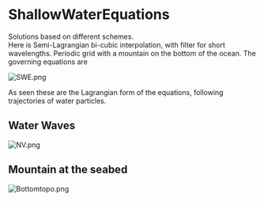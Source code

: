 # ShallowWaterEquations
Solutions based on different schemes.  
Here is Semi-Lagrangian bi-cubic interpolation, with filter for short wavelengths.
Periodic grid with a mountain on the bottom of the ocean. The governing equations are 

![SWE.png](https://github.com/mintDan/ShallowWaterEquations/blob/masterfigs//SWE.png)

As seen these are the Lagrangian form of the equations, following trajectories of water particles.
## Water Waves
![NV.png](https://github.com/mintDan/ShallowWaterEquations/blob/master/figs/SW2D.png)

## Mountain at the seabed
![Bottomtopo.png](https://github.com/mintDan/ShallowWaterEquations/blob/master/figs/bottomtopo.png)